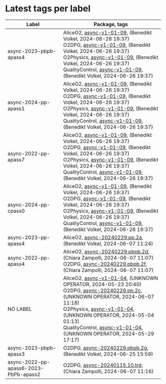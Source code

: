 # Latest tags per label

| Label | Package, tags |
| --- | --- |
| async-2023-pbpb-apass4 | AliceO2, [async-v1-01-09](https://github.com/AliceO2Group/AliceO2/tree/async-v1-01-09), (Benedikt Volkel, 2024-06-26 19:37)<br>O2DPG, [async-v1-01-09](https://github.com/AliceO2Group/O2DPG/tree/async-v1-01-09), (Benedikt Volkel, 2024-06-26 19:37)<br>O2Physics, [async-v1-01-09](https://github.com/AliceO2Group/O2Physics/tree/async-v1-01-09), (Benedikt Volkel, 2024-06-26 19:37)<br>QualityControl, [async-v1-01-09](https://github.com/AliceO2Group/QualityControl/tree/async-v1-01-09), (Benedikt Volkel, 2024-06-26 19:37) |
| async-2024-pp-apass1 | AliceO2, [async-v1-01-09](https://github.com/AliceO2Group/AliceO2/tree/async-v1-01-09), (Benedikt Volkel, 2024-06-26 19:37)<br>O2DPG, [async-v1-01-09](https://github.com/AliceO2Group/O2DPG/tree/async-v1-01-09), (Benedikt Volkel, 2024-06-26 19:37)<br>O2Physics, [async-v1-01-09](https://github.com/AliceO2Group/O2Physics/tree/async-v1-01-09), (Benedikt Volkel, 2024-06-26 19:37)<br>QualityControl, [async-v1-01-09](https://github.com/AliceO2Group/QualityControl/tree/async-v1-01-09), (Benedikt Volkel, 2024-06-26 19:37) |
| async-2022-pp-apass7 | AliceO2, [async-v1-01-09](https://github.com/AliceO2Group/AliceO2/tree/async-v1-01-09), (Benedikt Volkel, 2024-06-26 19:37)<br>O2DPG, [async-v1-01-09](https://github.com/AliceO2Group/O2DPG/tree/async-v1-01-09), (Benedikt Volkel, 2024-06-26 19:37)<br>O2Physics, [async-v1-01-09](https://github.com/AliceO2Group/O2Physics/tree/async-v1-01-09), (Benedikt Volkel, 2024-06-26 19:37)<br>QualityControl, [async-v1-01-09](https://github.com/AliceO2Group/QualityControl/tree/async-v1-01-09), (Benedikt Volkel, 2024-06-26 19:37) |
| async-2024-pp-cpass0 | AliceO2, [async-v1-01-09](https://github.com/AliceO2Group/AliceO2/tree/async-v1-01-09), (Benedikt Volkel, 2024-06-26 19:37)<br>O2DPG, [async-v1-01-09](https://github.com/AliceO2Group/O2DPG/tree/async-v1-01-09), (Benedikt Volkel, 2024-06-26 19:37)<br>O2Physics, [async-v1-01-09](https://github.com/AliceO2Group/O2Physics/tree/async-v1-01-09), (Benedikt Volkel, 2024-06-26 19:37)<br>QualityControl, [async-v1-01-09](https://github.com/AliceO2Group/QualityControl/tree/async-v1-01-09), (Benedikt Volkel, 2024-06-26 19:37) |
| async-2023-pp-apass4 | AliceO2, [async-20240229.pp.2a](https://github.com/AliceO2Group/AliceO2/tree/async-20240229.pp.2a), (Benedikt Volkel, 2024-06-07 11:24) |
| async-2022-pp-apass4 | AliceO2, [async-20240229.pbpb.2d](https://github.com/AliceO2Group/AliceO2/tree/async-20240229.pbpb.2d), (Chiara Zampolli, 2024-06-07 11:07)<br>O2DPG, [async-20240229.pbpb.2f](https://github.com/AliceO2Group/O2DPG/tree/async-20240229.pbpb.2f), (Chiara Zampolli, 2024-06-07 11:07) |
| NO LABEL | AliceO2, [async-v1-01-04](https://github.com/AliceO2Group/AliceO2/tree/async-v1-01-04), (UNKNOWN OPERATOR, 2024-05-23 20:40)<br>O2DPG, [async-20240229.pp.2c](https://github.com/AliceO2Group/O2DPG/tree/async-20240229.pp.2c), (UNKNOWN OPERATOR, 2024-06-07 11:18)<br>O2Physics, [async-v1-01-04](https://github.com/AliceO2Group/O2Physics/tree/async-v1-01-04), (UNKNOWN OPERATOR, 2024-05-04 01:13)<br>QualityControl, [async-v1-01-04](https://github.com/AliceO2Group/QualityControl/tree/async-v1-01-04), (UNKNOWN OPERATOR, 2024-05-29 17:17) |
| async-2023-pbpb-apass3 | O2DPG, [async-20240229.pbpb.2g](https://github.com/AliceO2Group/O2DPG/tree/async-20240229.pbpb.2g), (Benedikt Volkel, 2024-06-25 15:59) |
| async-2022-pp-apass6-2023-PbPb-apass2 | O2DPG, [async-20240115.10.trd](https://github.com/AliceO2Group/O2DPG/tree/async-20240115.10.trd), (Chiara Zampolli, 2024-06-07 11:16) |
